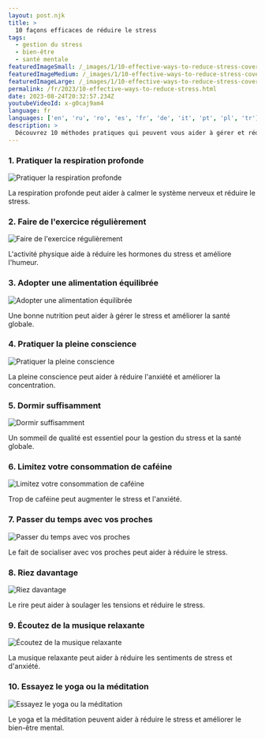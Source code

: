 ```yaml
---
layout: post.njk
title: >
  10 façons efficaces de réduire le stress
tags:
  - gestion du stress
  - bien-être
  - santé mentale
featuredImageSmall: /_images/1/10-effective-ways-to-reduce-stress-cover-fr-small.webp
featuredImageMedium: /_images/1/10-effective-ways-to-reduce-stress-cover-fr-medium.webp
featuredImageLarge: /_images/1/10-effective-ways-to-reduce-stress-cover-fr-large.webp
permalink: /fr/2023/10-effective-ways-to-reduce-stress.html
date: 2023-08-24T20:32:57.234Z
youtubeVideoId: x-g0caj9am4
language: fr
languages: ['en', 'ru', 'ro', 'es', 'fr', 'de', 'it', 'pt', 'pl', 'tr']
description: >
  Découvrez 10 méthodes pratiques qui peuvent vous aider à gérer et réduire le stress dans votre vie quotidienne.
---
```


### 1. Pratiquer la respiration profonde

![Pratiquer la respiration profonde](/_images/6/6aaf673222bd14cf8262b49e191e2a01-medium.webp)

La respiration profonde peut aider à calmer le système nerveux et réduire le stress.

### 2. Faire de l'exercice régulièrement

![Faire de l'exercice régulièrement](/_images/6/6adb0480852ba75739652e2f70f77754-medium.webp)

L'activité physique aide à réduire les hormones du stress et améliore l'humeur.

### 3. Adopter une alimentation équilibrée

![Adopter une alimentation équilibrée](/_images/3/39c8277395637367895666c32f49dc56-medium.webp)

Une bonne nutrition peut aider à gérer le stress et améliorer la santé globale.

### 4. Pratiquer la pleine conscience

![Pratiquer la pleine conscience](/_images/5/5ff252acdfe77bfc867935733a425a7c-medium.webp)

La pleine conscience peut aider à réduire l'anxiété et améliorer la concentration.

### 5. Dormir suffisamment

![Dormir suffisamment](/_images/b/be949448de3eb92b78bb0d117a2bbac5-medium.webp)

Un sommeil de qualité est essentiel pour la gestion du stress et la santé globale.

### 6. Limitez votre consommation de caféine

![Limitez votre consommation de caféine](/_images/f/f965420cb767da9e9f77193c0a1a7a98-medium.webp)

Trop de caféine peut augmenter le stress et l'anxiété.

### 7. Passer du temps avec vos proches

![Passer du temps avec vos proches](/_images/2/2656a6922d2bd0d911101482d105fc15-medium.webp)

Le fait de socialiser avec vos proches peut aider à réduire le stress.

### 8. Riez davantage

![Riez davantage](/_images/c/c96a95219ee9646bc9312136f611bddf-medium.webp)

Le rire peut aider à soulager les tensions et réduire le stress.

### 9. Écoutez de la musique relaxante

![Écoutez de la musique relaxante](/_images/f/f52a3af1b0d5688f453efe0477b5c16a-medium.webp)

La musique relaxante peut aider à réduire les sentiments de stress et d'anxiété.

### 10. Essayez le yoga ou la méditation

![Essayez le yoga ou la méditation](/_images/2/2ce314fe3f6d52819ae59bccba9fb1d6-medium.webp)

Le yoga et la méditation peuvent aider à réduire le stress et améliorer le bien-être mental.

